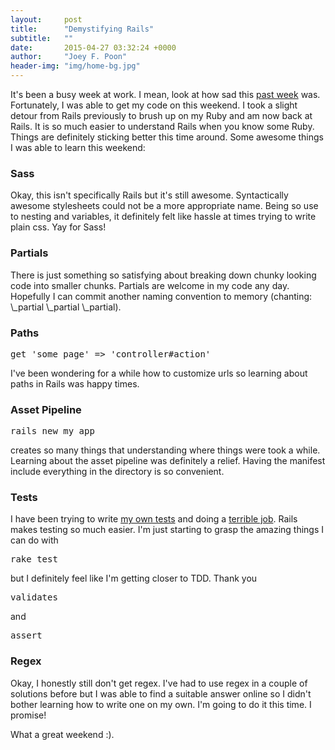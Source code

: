 ```yaml
---
layout:     post
title:      "Demystifying Rails"
subtitle:   ""
date:       2015-04-27 03:32:24 +0000
author:     "Joey F. Poon"
header-img: "img/home-bg.jpg"
---
```


It's been a busy week at work. I mean, look at how sad this <a href="https://github.com/joeypoon">past week</a> was. Fortunately, I was able to get my code on this weekend. I took a slight detour from Rails previously to brush up on my Ruby and am now back at Rails. It is so much easier to understand Rails when you know some Ruby. Things are definitely sticking better this time around. Some awesome things I was able to learn this weekend:

<h3>Sass</h3>
Okay, this isn't specifically Rails but it's still awesome. Syntactically awesome stylesheets could not be a more appropriate name. Being so use to nesting and variables, it definitely felt like hassle at times trying to write plain css. Yay for Sass!

<h3>Partials</h3>
There is just something so satisfying about breaking down chunky looking code into smaller chunks. Partials are welcome in my code any day. Hopefully I can commit another naming convention to memory (chanting: \_partial \_partial \_partial).

<h3>Paths</h3>
<pre>get 'some_page' =&gt; 'controller#action'</pre>
I've been wondering for a while how to customize urls so learning about paths in Rails was happy times.

<h3>Asset Pipeline</h3>
<pre>rails new my_app</pre> creates so many things that understanding where things were took a while. Learning about the asset pipeline was definitely a relief. Having the manifest include everything in the directory is so convenient.

<h3>Tests</h3>
I have been trying to write <a href="{{ site.baseurl }}/on-the-road-to-testing/">my own tests</a> and doing a <a href="https://github.com/joeypoon/Summer_FA_Calculator">terrible job</a>. Rails makes testing so much easier. I'm just starting to grasp the amazing things I can do with
<pre>rake test</pre>
but I definitely feel like I'm getting closer to TDD. Thank you
<pre>validates</pre>
and
<pre>assert</pre>

<h3>Regex</h3>
Okay, I honestly still don't get regex. I've had to use regex in a couple of solutions before but I was able to find a suitable answer online so I didn't bother learning how to write one on my own. I'm going to do it this time. I promise!

What a great weekend :).
